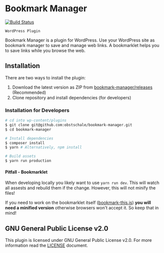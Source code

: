 # Bookmark Manager

[![Build Status](https://travis-ci.org/obstschale/bookmark-manager.svg?branch=master)](https://travis-ci.org/obstschale/bookmark-manager)

	WordPress Plugin


Bookmark Manager is a plugin for WordPress. Use your WordPress site as bookmark manager to save and manage web links. A bookmarklet helps you to save links while you browse the web.

## Installation

There are two ways to install the plugin:

1. Download the latest version as ZIP from [bookmark-manager/releases](https://github.com/obstschale/bookmark-manager/releases) (Recommended)
2. Clone repository and install dependencies (for developers)

### Installation for Developers

```sh
# cd into wp-content/plugins
$ git clone git@github.com:obstschale/bookmark-manager.git
$ cd bookmark-manager

# Install dependencies
$ composer install
$ yarn # Alternatively, npm install

# Build assets
$ yarn run production
```

#### Pitfall - Bookmarklet

When developing locally you likely want to use `yarn run dev`. This will watch all assests and rebuild them if the change. However, this will not minify the files!

If you need to work on the bookmarklet itself ([bookmark-this.js](resources/js/bookmarklet/bookmark-this.js)) **you will need a minified version** otherwise browsers won't accept it. So keep that in mind!


## GNU General Public License v2.0

This plugin is licensed under GNU General Public License v2.0. For more information read the [LICENSE](LICENSE) document.

